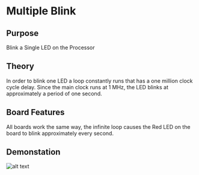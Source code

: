 # Multiple Blink

## Purpose
Blink a Single LED on the Processor

## Theory

In order to blink one LED a loop constantly runs that has a one million clock cycle delay. Since the main clock runs at 1 MHz, the LED blinks at approximately a period of one second.

## Board Features
All boards work the same way, the infinite loop causes the Red LED on the board to blink approximately every second.

## Demonstation

![alt text](https://github.com/RU09342/lab-2-blinking-leds-ambrosen8/blob/master/Simple%20Blink/Assets/SimpleBlink.gif)